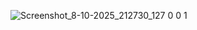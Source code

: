 ![Screenshot_8-10-2025_212730_127 0 0 1](https://github.com/user-attachments/assets/66227e22-96cd-4210-8c2a-50fd73328be0)
